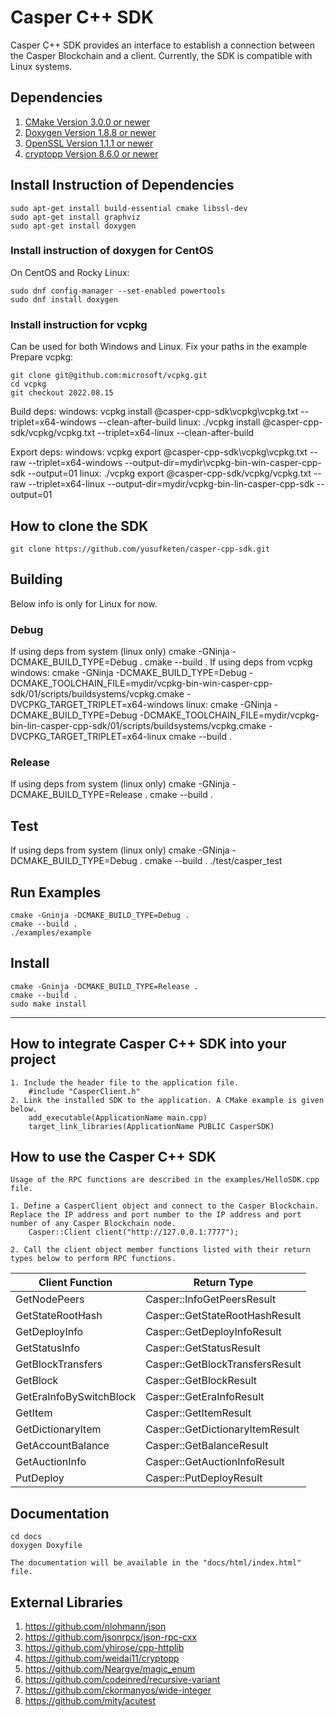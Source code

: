 # Casper C++ SDK
Casper C++ SDK provides an interface to establish a connection between the Casper Blockchain and a client. Currently, the SDK is compatible with Linux systems.

## Dependencies
1. [CMake Version 3.0.0 or newer](https://cmake.org)
2. [Doxygen Version 1.8.8 or newer](https://www.doxygen.nl)
3. [OpenSSL Version 1.1.1 or newer](https://www.openssl.org)
4. [cryptopp Version 8.6.0 or newer](https://www.cryptopp.com/)


## Install Instruction of Dependencies

    sudo apt-get install build-essential cmake libssl-dev
    sudo apt-get install graphviz
    sudo apt-get install doxygen

### Install instruction of doxygen for CentOS
On CentOS and Rocky Linux:

    sudo dnf config-manager --set-enabled powertools
    sudo dnf install doxygen

### Install instruction for vcpkg
Can be used for both Windows and Linux.
Fix your paths in the example
Prepare vcpkg:

    git clone git@github.com:microsoft/vcpkg.git
    cd vcpkg
    git checkout 2022.08.15

Build deps:
    windows:
    vcpkg install @casper-cpp-sdk\vcpkg\vcpkg.txt --triplet=x64-windows --clean-after-build
    linux:
    ./vcpkg install @casper-cpp-sdk/vcpkg/vcpkg.txt --triplet=x64-linux --clean-after-build

Export deps:
    windows:
    vcpkg export @casper-cpp-sdk\vcpkg\vcpkg.txt --raw --triplet=x64-windows --output-dir=mydir\vcpkg-bin-win-casper-cpp-sdk --output=01
    linux:
    ./vcpkg export @casper-cpp-sdk/vcpkg/vcpkg.txt --raw --triplet=x64-linux --output-dir=mydir/vcpkg-bin-lin-casper-cpp-sdk --output=01

## How to clone the SDK
    git clone https://github.com/yusufketen/casper-cpp-sdk.git

## Building
Below info is only for Linux for now.

### Debug
If using deps from system (linux only)
    cmake -GNinja -DCMAKE_BUILD_TYPE=Debug .
    cmake --build .
If using deps from vcpkg
    windows:
    cmake -GNinja -DCMAKE_BUILD_TYPE=Debug -DCMAKE_TOOLCHAIN_FILE=mydir/vcpkg-bin-win-casper-cpp-sdk/01/scripts/buildsystems/vcpkg.cmake -DVCPKG_TARGET_TRIPLET=x64-windows
    linux:
    cmake -GNinja -DCMAKE_BUILD_TYPE=Debug -DCMAKE_TOOLCHAIN_FILE=mydir/vcpkg-bin-lin-casper-cpp-sdk/01/scripts/buildsystems/vcpkg.cmake -DVCPKG_TARGET_TRIPLET=x64-linux
    cmake --build .

### Release
If using deps from system (linux only)
    cmake -GNinja -DCMAKE_BUILD_TYPE=Release .
    cmake --build .

## Test
If using deps from system (linux only)
    cmake -GNinja -DCMAKE_BUILD_TYPE=Debug .
    cmake --build .
    ./test/casper_test

## Run Examples
    cmake -Gninja -DCMAKE_BUILD_TYPE=Debug .
    cmake --build .
    ./examples/example

## Install
    cmake -Gninja -DCMAKE_BUILD_TYPE=Release .
    cmake --build .
    sudo make install

---
## How to integrate Casper C++ SDK into your project
    1. Include the header file to the application file.
        #include "CasperClient.h"
    2. Link the installed SDK to the application. A CMake example is given below.
        add_executable(ApplicationName main.cpp)
        target_link_libraries(ApplicationName PUBLIC CasperSDK)

## How to use the Casper C++ SDK
    Usage of the RPC functions are described in the examples/HelloSDK.cpp file.

    1. Define a CasperClient object and connect to the Casper Blockchain. Replace the IP address and port number to the IP address and port number of any Casper Blockchain node.
        Casper::Client client("http://127.0.0.1:7777");

    2. Call the client object member functions listed with their return types below to perform RPC functions.

| **Client Function**     	| **Return Type**                 	|
|-------------------------	|---------------------------------	|
| GetNodePeers            	| Casper::InfoGetPeersResult      	|
| GetStateRootHash        	| Casper::GetStateRootHashResult  	|
| GetDeployInfo           	| Casper::GetDeployInfoResult     	|
| GetStatusInfo           	| Casper::GetStatusResult         	|
| GetBlockTransfers       	| Casper::GetBlockTransfersResult 	|
| GetBlock                	| Casper::GetBlockResult          	|
| GetEraInfoBySwitchBlock 	| Casper::GetEraInfoResult        	|
| GetItem                 	| Casper::GetItemResult           	|
| GetDictionaryItem       	| Casper::GetDictionaryItemResult 	|
| GetAccountBalance       	| Casper::GetBalanceResult        	|
| GetAuctionInfo          	| Casper::GetAuctionInfoResult    	|
| PutDeploy               	| Casper::PutDeployResult        	|

## Documentation
    cd docs
    doxygen Doxyfile
    
    The documentation will be available in the "docs/html/index.html" file.

## External Libraries
1. https://github.com/nlohmann/json
2. https://github.com/jsonrpcx/json-rpc-cxx
3. https://github.com/yhirose/cpp-httplib
4. https://github.com/weidai11/cryptopp
5. https://github.com/Neargye/magic_enum
6. https://github.com/codeinred/recursive-variant
7. https://github.com/ckormanyos/wide-integer
8. https://github.com/mity/acutest
